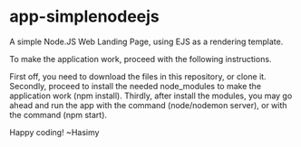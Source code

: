 # app-simplenodeejs
A simple Node.JS Web Landing Page, using EJS as a rendering template.

To make the application work, proceed with the following instructions.

First off, you need to download the files in this repository, or clone it.
Secondly, proceed to install the needed node_modules to make the application work (npm install).
Thirdly, after install the modules, you may go ahead and run the app with the command (node/nodemon server), or with the command (npm start).

Happy coding!
~Hasimy
